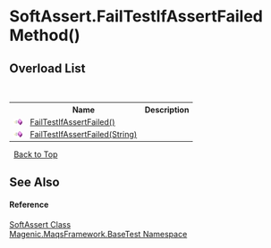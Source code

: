 # SoftAssert.FailTestIfAssertFailed Method()
 


## Overload List
&nbsp;<table><tr><th></th><th>Name</th><th>Description</th></tr><tr><td>![Public method](media/pubmethod.gif "Public method")</td><td><a href="#/MAQS_4/BaseTest_AUTOGENERATED/SoftAssert-FailTestIfAssertFailed_Method">FailTestIfAssertFailed()</a></td><td /></tr><tr><td>![Public method](media/pubmethod.gif "Public method")</td><td><a href="#/MAQS_4/BaseTest_AUTOGENERATED/SoftAssert-FailTestIfAssertFailed_Method_(String)">FailTestIfAssertFailed(String)</a></td><td /></tr></table>&nbsp;
<a href="#softassert.failtestifassertfailed-method">Back to Top</a>

## See Also


#### Reference
<a href="#/MAQS_4/BaseTest_AUTOGENERATED/SoftAssert_Class">SoftAssert Class</a><br /><a href="#/MAQS_4/BaseTest_AUTOGENERATED/Magenic-MaqsFramework-BaseTest_Namespace">Magenic.MaqsFramework.BaseTest Namespace</a><br />